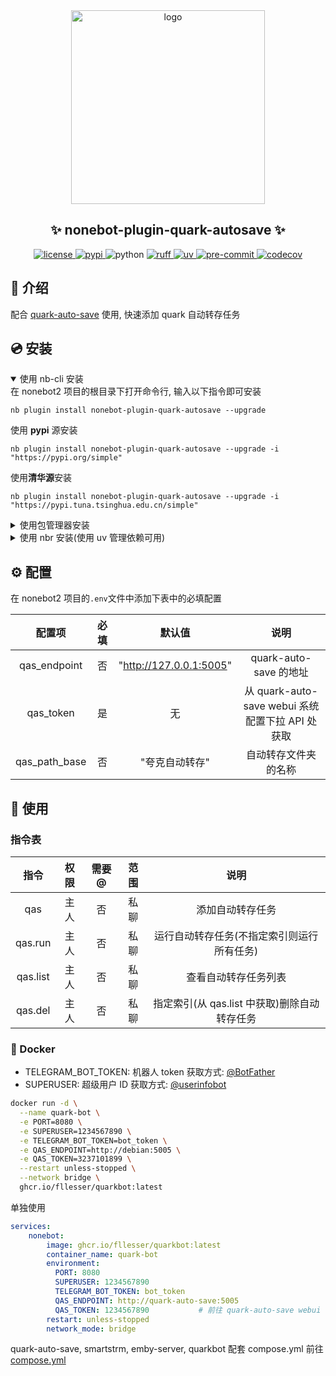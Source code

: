 <div align="center">
    <a href="https://v2.nonebot.dev/store">
    <img src="https://raw.githubusercontent.com/fllesser/nonebot-plugin-template/refs/heads/resource/.docs/NoneBotPlugin.svg" width="310" alt="logo"></a>

## ✨ nonebot-plugin-quark-autosave ✨

<a href="./LICENSE">
    <img src="https://img.shields.io/github/license/fllesser/nonebot-plugin-quark-autosave.svg" alt="license">
</a>
<a href="https://pypi.python.org/pypi/nonebot-plugin-quark-autosave">
    <img src="https://img.shields.io/pypi/v/nonebot-plugin-quark-autosave.svg" alt="pypi">
</a>
<img src="https://img.shields.io/badge/python-3.10+-blue.svg" alt="python">
<a href="https://github.com/astral-sh/ruff">
    <img src="https://img.shields.io/badge/code%20style-ruff-black?style=flat-square&logo=ruff" alt="ruff">
</a>
<a href="https://github.com/astral-sh/uv">
    <img src="https://img.shields.io/badge/package%20manager-uv-black?style=flat-square&logo=uv" alt="uv">
</a>
<a href="https://results.pre-commit.ci/latest/github/fllesser/nonebot-plugin-quark-autosave/master">
    <img src="https://results.pre-commit.ci/badge/github/fllesser/nonebot-plugin-quark-autosave/master.svg" alt="pre-commit" />
</a>
<a href="https://codecov.io/gh/fllesser/nonebot-plugin-quark-autosave" >
    <img src="https://codecov.io/gh/fllesser/nonebot-plugin-quark-autosave/graph/badge.svg?token=55rXGtMLMx" alt="codecov" />
</a>
</div>

## 📖 介绍

配合 [quark-auto-save](https://github.com/Cp0204/quark-auto-save) 使用, 快速添加 quark 自动转存任务

## 💿 安装

<details open>
<summary>使用 nb-cli 安装</summary>
在 nonebot2 项目的根目录下打开命令行, 输入以下指令即可安装

    nb plugin install nonebot-plugin-quark-autosave --upgrade
使用 **pypi** 源安装

    nb plugin install nonebot-plugin-quark-autosave --upgrade -i "https://pypi.org/simple"
使用**清华源**安装

    nb plugin install nonebot-plugin-quark-autosave --upgrade -i "https://pypi.tuna.tsinghua.edu.cn/simple"


</details>

<details>
<summary>使用包管理器安装</summary>
在 nonebot2 项目的插件目录下, 打开命令行, 根据你使用的包管理器, 输入相应的安装命令

<details open>
<summary>uv</summary>

    uv add nonebot-plugin-quark-autosave
安装仓库 master 分支

    uv add git+https://github.com/fllesser/nonebot-plugin-quark-autosave@master
</details>

<details>
<summary>pdm</summary>

    pdm add nonebot-plugin-quark-autosave
安装仓库 master 分支

    pdm add git+https://github.com/fllesser/nonebot-plugin-quark-autosave@master
</details>
<details>
<summary>poetry</summary>

    poetry add nonebot-plugin-quark-autosave
安装仓库 master 分支

    poetry add git+https://github.com/fllesser/nonebot-plugin-quark-autosave@master
</details>

打开 nonebot2 项目根目录下的 `pyproject.toml` 文件, 在 `[tool.nonebot]` 部分追加写入

    plugins = ["nonebot_plugin_quark_autosave"]

</details>

<details>
<summary>使用 nbr 安装(使用 uv 管理依赖可用)</summary>

[nbr](https://github.com/fllesser/nbr) 是一个基于 uv 的 nb-cli，可以方便地管理 nonebot2

    nbr plugin install nonebot-plugin-quark-autosave
使用 **pypi** 源安装

    nbr plugin install nonebot-plugin-quark-autosave -i "https://pypi.org/simple"
使用**清华源**安装

    nbr plugin install nonebot-plugin-quark-autosave -i "https://pypi.tuna.tsinghua.edu.cn/simple"

</details>


## ⚙️ 配置

在 nonebot2 项目的`.env`文件中添加下表中的必填配置

|    配置项     | 必填  |         默认值          |                       说明                       |
| :-----------: | :---: | :---------------------: | :----------------------------------------------: |
| qas_endpoint  |  否   | "http://127.0.0.1:5005" |              quark-auto-save 的地址              |
|   qas_token   |  是   |           无            | 从 quark-auto-save webui 系统配置下拉 API 处获取 |
| qas_path_base |  否   |     "夸克自动转存"      |               自动转存文件夹的名称               |

## 🎉 使用
### 指令表
|   指令   | 权限  | 需要@ | 范围  |                     说明                     |
| :------: | :---: | :---: | :---: | :------------------------------------------: |
|   qas    | 主人  |  否   | 私聊  |               添加自动转存任务               |
| qas.run  | 主人  |  否   | 私聊  |  运行自动转存任务(不指定索引则运行所有任务)  |
| qas.list | 主人  |  否   | 私聊  |             查看自动转存任务列表             |
| qas.del  | 主人  |  否   | 私聊  | 指定索引(从 qas.list 中获取)删除自动转存任务 |

### 🫙 Docker
- TELEGRAM_BOT_TOKEN: 机器人 token 获取方式: [@BotFather](https://t.me/BotFather)
- SUPERUSER: 超级用户 ID 获取方式: [@userinfobot](https://t.me/userinfobot)

```sh
docker run -d \
  --name quark-bot \
  -e PORT=8080 \
  -e SUPERUSER=1234567890 \
  -e TELEGRAM_BOT_TOKEN=bot_token \
  -e QAS_ENDPOINT=http://debian:5005 \
  -e QAS_TOKEN=3237101899 \
  --restart unless-stopped \
  --network bridge \
  ghcr.io/fllesser/quarkbot:latest
```

单独使用

```yml
services:
    nonebot:
        image: ghcr.io/fllesser/quarkbot:latest
        container_name: quark-bot
        environment:
          PORT: 8080
          SUPERUSER: 1234567890           
          TELEGRAM_BOT_TOKEN: bot_token  
          QAS_ENDPOINT: http://quark-auto-save:5005
          QAS_TOKEN: 1234567890           # 前往 quark-auto-save webui 系统配置下拉 API 处获取
        restart: unless-stopped
        network_mode: bridge

```
quark-auto-save, smartstrm, emby-server, quarkbot 配套 compose.yml 前往 [compose.yml](https://github.com/fllesser/nonebot-plugin-quark-autosave/blob/master/compose.yml)